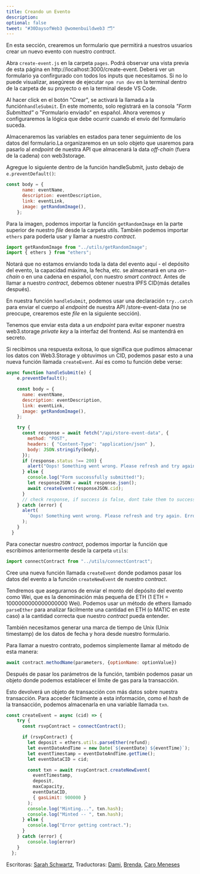 ```yaml
---
title: Creando un Evento
description: 
optional: false
tweet: "#30DaysofWeb3 @womenbuildweb3 🗂"
---
```



En esta sección, crearemos un formulario que permitirá a nuestros usuarios crear un nuevo evento con nuestro *contract*.

Abra `create-event.js` en la carpeta `pages`. Podrá observar una vista previa de esta página en http://localhost:3000/create-event. Deberá ver un formulario ya confirgurado con todos los inputs que necesitamos. Si no lo puede visualizar, asegúrese de ejecutar `npm run dev` en la terminal dentro de la carpeta de su proyecto o en la terminal desde VS Code.

Al hacer click en el botón "Crear", se activará la llamada a la función`handleSubmit`. En este momento, solo registrará en la consola *"Form Submitted"* o "Formulario enviado" en español. Ahora veremos y configuraremos la lógica que debe ocurrir cuando el envío del formulario suceda.

Almacenaremos las variables en estados para tener seguimiento de los datos del formulario.La organizaremos en un solo objeto que usaremos para pasarlo al *endpoint* de nuestra API que almacenará la data *off-chain* (fuera de la cadena) con web3storage. 

Agregue lo siguiente dentro de la función handleSubmit, justo debajo de `e.preventDefault()`:

```javascript
const body = {
      name: eventName,
      description: eventDescription,
      link: eventLink,
      image: getRandomImage(),
    };
```

Para la imagen, podemos importar la función `getRandomImage` en la parte superior de nuestro *file* desde la carpeta utils. También podemos importar `ethers` para poderla usar y llamar a nuestro *contract*.

```javascript
import getRandomImage from "../utils/getRandomImage";
import { ethers } from "ethers";
```
Notará que no estamos enviando toda la data del evento aquí - el depósito del evento, la capacidad máxima, la fecha, etc. se almacenará en una *on-chain* o en una cadena en español, con nuestro *smart contract*. Antes de llamar a nuestro *contract*, debemos obtener nuestra IPFS CID(más detalles después).

En nuestra función `handleSubmit`, podemos usar una declaración `try..catch` para enviar el cuerpo al *endpoint* de nuestra API /store-event-data (no se preocupe, crearemos este *file* en la siguiente sección).

Tenemos que enviar esta data a un *endpoint* para evitar exponer nuestra web3.storage *private key* a la interfaz del frontend. Así se mantendrá en secreto.

Si recibimos una respuesta exitosa, lo que significa que pudimos almacenar los datos con Web3.Storage y obtuvimos un CID, podemos pasar esto a una nueva función llamada `createEvent`. Así es como tu función debe verse:

```javascript
async function handleSubmit(e) {
    e.preventDefault();

    const body = {
      name: eventName,
      description: eventDescription,
      link: eventLink,
      image: getRandomImage(),
    };

    try {
      const response = await fetch("/api/store-event-data", {
        method: "POST",
        headers: { "Content-Type": "application/json" },
        body: JSON.stringify(body),
      });
      if (response.status !== 200) {
        alert("Oops! Something went wrong. Please refresh and try again.");
      } else {
        console.log("Form successfully submitted!");
        let responseJSON = await response.json();
        await createEvent(responseJSON.cid);
      }
      // check response, if success is false, dont take them to success page
    } catch (error) {
      alert(
        `Oops! Something went wrong. Please refresh and try again. Error ${error}`
      );
    }
  }
```

Para conectar nuestro *contract*, podemos importar la función que escribimos anteriormente desde la carpeta `utils`:

```javascript
import connectContract from "../utils/connectContract";
```

Cree una nueva función llamada `createEvent` donde podamos pasar los datos del evento a la función `createNewEvent` de nuestro *contract*.

Tendremos que asegurarnos de enviar el monto del depósito del evento como Wei, que es la denominación más pequeña de ETH (1 ETH = 1000000000000000000 Wei). Podemos usar un método de ethers llamado `parseEther` para analizar fácilmente una cantidad en ETH (o MATIC en este caso) a la cantidad correcta que nuestro *contract* pueda entender.

También necesitamos generar una marca de tiempo de Unix (Unix timestamp) de los datos de fecha y hora desde nuestro formulario.

Para llamar a nuestro contrato, podemos simplemente llamar al método de esta manera:

```javascript
await contract.methodName(parameters, {optionName: optionValue})
```

Después de pasar los parámetros de la función, también podemos pasar un objeto donde podemos establecer el límite de gas para la transacción.

Esto devolverá un objeto de transacción con más datos sobre nuestra transacción. Para acceder fácilmente a esta información, como el *hash* de la transacción, podemos almacenarla en una variable llamada `txn`.

```javascript
const createEvent = async (cid) => {
    try {
      const rsvpContract = connectContract();

      if (rsvpContract) {
        let deposit = ethers.utils.parseEther(refund);
        let eventDateAndTime = new Date(`${eventDate} ${eventTime}`);
        let eventTimestamp = eventDateAndTime.getTime();
        let eventDataCID = cid;

        const txn = await rsvpContract.createNewEvent(
          eventTimestamp,
          deposit,
          maxCapacity,
          eventDataCID,
          { gasLimit: 900000 }
        );
        console.log("Minting...", txn.hash);
        console.log("Minted -- ", txn.hash);
      } else {
        console.log("Error getting contract.");
      }
    } catch (error) {
        console.log(error)
    }
  };
```

Escritoras: [Sarah Schwartz](https://twitter.com/schwartzswartz),
Traductoras: [Dami](https://twitter.com/dakitidami), [Brenda](https://twitter.com/engineerbrenda), [Caro Meneses](https://twitter.com/carmedinat)